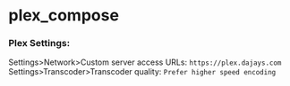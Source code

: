 # plex_compose

### Plex Settings:
Settings>Network>Custom server access URLs:  `https://plex.dajays.com`
Settings>Transcoder>Transcoder quality:  `Prefer higher speed encoding`

